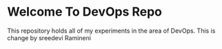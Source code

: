 # Welcome To DevOps Repo
This repository holds all of my experiments in the area of DevOps.
This is change by sreedevi Ramineni

